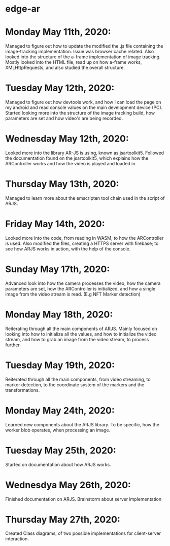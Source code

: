 # edge-ar


# Monday May 11th, 2020: 
Managed to figure out how to update the modified the .js file containing the image-tracking        implementation. Issue was browser cache related. Also looked into the structure of the a-frame implementation of image tracking. Mostly looked into the HTML file, read up on how a-frame works, XMLHttpRequests, and also studied the overall structure. 

# Tuesday May 12th, 2020: 
Managed to figure out how devtools work, and how I can load the page on my android and read console values on the main development device (PC). Started looking more into the structure of the image tracking build, how parameters are set and how video's are being recorded.


# Wednesday May 12th, 2020: 
Looked more into the library AR-JS is using, known as jsartoolkit5. Followed the documentation found on the jsartoolkit5, which explains how the ARController works and how the video is played and loaded in.

# Thursday May 13th, 2020:
Managed to learn more about the emscripten tool chain used in the script of ARJS.

# Friday May 14th, 2020:
Looked more into the code, from reading in WASM, to how the ARController is used. Also modified the files, creating a HTTPS server with firebase; to see how ARJS works in action, with the help of the console.

# Sunday May 17th, 2020:
Advanced look into how the camera processes the video, how the camera parameters are set, how the ARController is initialized, and how a single image from the video stream is read. (E.g NFT Marker detection)

# Monday May 18th, 2020:
Reiterating through all the main components of ARJS. Mainly focused on looking into how to initialize all the values, and how to initialize the video stream, and how to grab an image from the video stream, to process further.

# Tuesday May 19th, 2020:
Reiterated through all the main components, from video streaming, to marker detection, to the coordinate system of the markers and the transformations. 

# Monday May 24th, 2020:
Learned new components about the ARJS library. To be specific, how the worker blob operates, when processing an image.

# Tuesday May 25th, 2020: 
Started on documentation about how ARJS works.

# Wednesdya May 26th, 2020:
Finished documentation on ARJS. Brainstorm about server implementation

# Thursday May 27th, 2020:
Created Class diagrams, of two possible implementations for client-server interaction.
